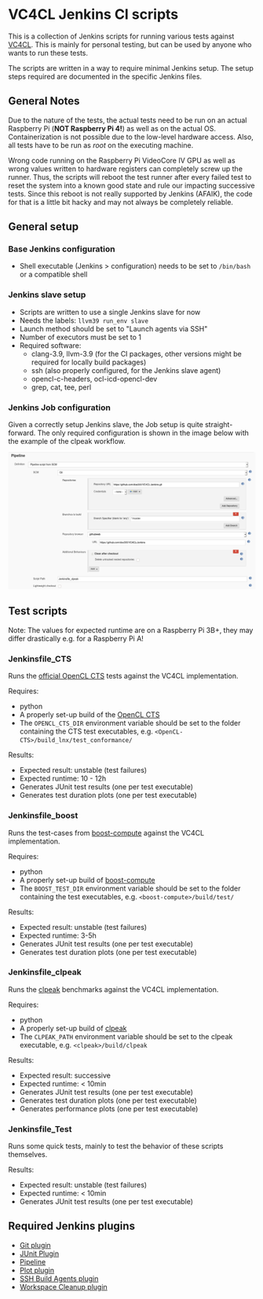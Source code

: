 # VC4CL Jenkins CI scripts

This is a collection of Jenkins scripts for running various tests against [VC4CL](https://github.com/doe300/VC4CL).
This is mainly for personal testing, but can be used by anyone who wants to run these tests.

The scripts are written in a way to require minimal Jenkins setup.
The setup steps required are documented in the specific Jenkins files.

## General Notes
Due to the nature of the tests, the actual tests need to be run on an actual Raspberry Pi (**NOT Raspberry Pi 4!**)
as well as on the actual OS. Containerization is not possible due to the low-level hardware access.
Also, all tests have to be run as *root* on the executing machine.

Wrong code running on the Raspberry Pi VideoCore IV GPU as well as wrong values written to hardware registers can completely screw up the runner.
Thus, the scripts will reboot the test runner after every failed test to reset the system into a known good state and rule our impacting successive tests.
Since this reboot is not really supported by Jenkins (AFAIK), the code for that is a little bit hacky and may not always be completely reliable.

## General setup

### Base Jenkins configuration
- Shell executable (Jenkins > configuration) needs to be set to `/bin/bash` or a compatible shell

### Jenkins slave setup
- Scripts are written to use a single Jenkins slave for now
- Needs the labels: `llvm39 run_env slave`
- Launch method should be set to "Launch agents via SSH"
- Number of executors must be set to 1
- Required software:
  * clang-3.9, llvm-3.9 (for the CI packages, other versions might be required for locally build packages)
  * ssh (also properly configured, for the Jenkins slave agent)
  * opencl-c-headers, ocl-icd-opencl-dev
  * grep, cat, tee, perl

### Jenkins Job configuration

Given a correctly setup Jenkins slave, the Job setup is quite straight-forward.
The only required configuration is shown in the image below with the example of the clpeak workflow.

![alt text](./screenshot-clpeak.png?raw=true "Clpeak SCM configuration")

## Test scripts
Note: The values for expected runtime are on a Raspberry Pi 3B+, they may differ drastically e.g. for a Raspberry Pi A!

### Jenkinsfile_CTS
Runs the [official OpenCL CTS](https://github.com/KhronosGroup/OpenCL-CTS/) tests against the VC4CL implementation.

Requires:
- python
- A properly set-up build of the [OpenCL CTS](https://github.com/KhronosGroup/OpenCL-CTS/)
- The `OPENCL_CTS_DIR` environment variable should be set to the folder containing the CTS test executables, e.g. `<OpenCL-CTS>/build_lnx/test_conformance/`

Results:
- Expected result: unstable (test failures)
- Expected runtime: 10 - 12h
- Generates JUnit test results (one per test executable)
- Generates test duration plots (one per test executable)

### Jenkinsfile_boost
Runs the test-cases from [boost-compute](https://github.com/boostorg/compute/) against the VC4CL implementation.

Requires:
- python
- A properly set-up build of [boost-compute](https://github.com/boostorg/compute/)
- The `BOOST_TEST_DIR` environment variable should be set to the folder containing the test executables, e.g. `<boost-compute>/build/test/`

Results:
- Expected result: unstable (test failures)
- Expected runtime: 3-5h
- Generates JUnit test results (one per test executable)
- Generates test duration plots (one per test executable)

### Jenkinsfile_clpeak
Runs the [clpeak](https://github.com/krrishnarraj/clpeak) benchmarks against the VC4CL implementation.

Requires:
- python
- A properly set-up build of [clpeak](https://github.com/krrishnarraj/clpeak)
- The `CLPEAK_PATH` environment variable should be set to the clpeak executable, e.g. `<clpeak>/build/clpeak`

Results:
- Expected result: successive
- Expected runtime: &lt; 10min
- Generates JUnit test results (one per test executable)
- Generates test duration plots (one per test executable)
- Generates performance plots (one per test executable)

### Jenkinsfile_Test
Runs some quick tests, mainly to test the behavior of these scripts themselves.

Results:
- Expected result: unstable (test failures)
- Expected runtime: &lt; 10min
- Generates JUnit test results (one per test executable)

## Required Jenkins plugins

- [Git plugin](https://plugins.jenkins.io/git)
- [JUnit Plugin](https://plugins.jenkins.io/junit)
- [Pipeline](https://plugins.jenkins.io/workflow-aggregator)
- [Plot plugin](https://plugins.jenkins.io/plot)
- [SSH Build Agents plugin](https://plugins.jenkins.io/ssh-slaves)
- [Workspace Cleanup plugin](https://plugins.jenkins.io/ws-cleanup)
